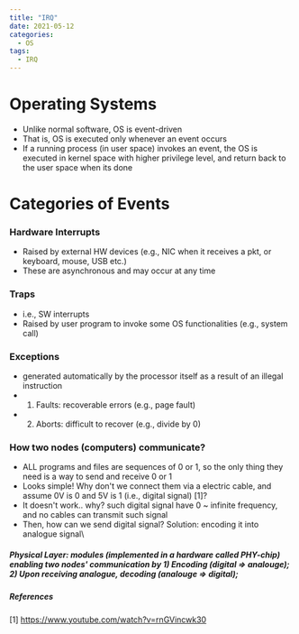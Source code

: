 ```yaml
---
title: "IRQ"
date: 2021-05-12
categories:
  - OS
tags:
  - IRQ
---
```




# Operating Systems
- Unlike normal software, OS is event-driven
- That is, OS is executed only whenever an event occurs 
- If a running process (in user space) invokes an event, the OS is executed in kernel space with higher privilege level, 
and return back to the user space when its done  

# Categories of Events
### Hardware Interrupts
- Raised by external HW devices (e.g., NIC when it receives a pkt, or keyboard, mouse, USB etc.)
- These are asynchronous and may occur at any time
### Traps
- i.e., SW interrupts
- Raised by user program to invoke some OS functionalities (e.g., system call)
### Exceptions
- generated automatically by the processor itself as a result of an illegal instruction
- 1) Faults: recoverable errors (e.g., page fault)
- 2) Aborts: difficult to recover (e.g., divide by 0)

### How two nodes (computers) communicate?
- ALL programs and files are sequences of 0 or 1, so the only thing they need is a way to send and receive 0 or 1
- Looks simple! Why don't we connect them via a electric cable, and assume 0V is 0 and 5V is 1 (i.e., digital signal) [1]?
- It doesn't work.. why? such digital signal have 0 ~ infinite frequency, and no cables can transmit such signal 
- Then, how can we send digital signal? Solution: encoding it into analogue signal\

##### Physical Layer: modules (implemented in a hardware called PHY-chip) enabling two nodes' communication by 1) Encoding (digital => analouge); 2) Upon receiving analogue, decoding (analouge => digital);

##### References
[1] https://www.youtube.com/watch?v=rnGVincwk30
